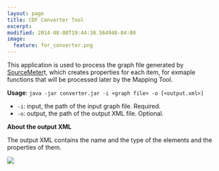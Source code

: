 ```yaml
---
layout: page
title: CDF Converter Tool
excerpt: 
modified: 2014-08-08T19:44:38.564948-04:00
image:
  feature: for_converter.png
---
```


This application is used to process the graph file generated by [SourceMeter][sm]t, which creates properties for each item, for exmaple functions that will be processed later by the Mapping Tool. 

**Usage**: `java -jar converter.jar -i <graph file> -o [<output.xml>]`

* `-i`: input, the path of the input graph file. Required. 
* `-o`: output, the path of the output XML file. Optional. 

**About the output XML**

The output XML contains the name and the type of the elements and the properties of them. 

<img src="{{ site.url }}/images/convertToMapping.png"/>

[sm]: <https://www.sourcemeter.com/>
